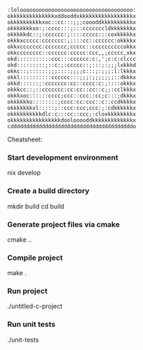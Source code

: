 ```
:loloooooooooooooooooooooooooooooooooooo:
okkkkkkkkkkkkkkxddooddxkkkkkkkkkkkkkkkkkx
okkkkkkkkkkxoc::cc:::;;;coooddkkkkkkkkkkx
okkkkkkkxo:;:cccc:::;:::cccccccldkkkkkkkx
okkkkkdc::;:cccccc:;::::ccccc:::coxkkkkkx
okkkxccccc:ccccccc:;::::cc::cccccc:okkkkx
okkxccccccc:ccccccc;ccccc::ccccccccccokkx
okkcccccccc::cccccc:ccccc:ccc,,;ccccc,xkx
okd:::::::::::ccc:::cccccc:c:,';c:c:clccc
okd:::::::::;::c:;:ccccc::;:::;:;;;lxkkkd
okkc::;::::::;;;::::;;;;c:::;:;;;:l:lkkkx
okkl::::::::::cccccc:::;;;:;;;;;;;::dkkkx
okkd::::::;:ccccccc:cc::cccc:c:;::::okkkx
okkkcc::;::ccccccc:cc:cc::cc::c;;:cclkkkx
okkkxoc::::::cccc;ccc::ccc::cc;c:::;dkkkx
okkkkkko::::::::;cccc:cc:ccc::c::ccdkkkkx
okkkkkkkxl:::::;::ccc:ccc;ccc:;:cdkkkkkkx
okkkkkkkkkkdlc:c:::cc::ccc;:cloxkkkkkkkkx
okkkkkkkkkkkkkkkkdoolooooddkkkkkkkkkkkkkx
cdddddddddddddddddddddddddddddddddddddddo
```


Cheatsheet:

### Start development environment
nix develop

### Create a build directory
mkdir build
cd build

### Generate project files via cmake
cmake ..

### Compile project
make .

### Run project
./untitled-c-project

### Run unit tests
./unit-tests
